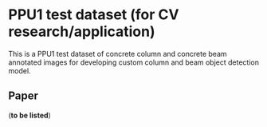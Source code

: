 # PPU1 test dataset (for CV research/application)

This is a PPU1 test dataset of concrete column and concrete beam annotated images for developing custom column and beam object detection model.

## Paper

(__to be listed__)
